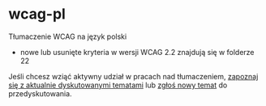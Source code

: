 # wcag-pl

Tłumaczenie WCAG na język polski

- nowe lub usunięte kryteria w wersji WCAG 2.2 znajdują się w folderze 22

Jeśli chcesz wziąć aktywny udział w pracach nad tłumaczeniem, [zapoznaj się z aktualnie dyskutowanymi tematami](https://github.com/rotnicki/wcag-pl/issues) lub [zgłoś nowy temat](https://github.com/rotnicki/wcag-pl/issues/new) do przedyskutowania.
